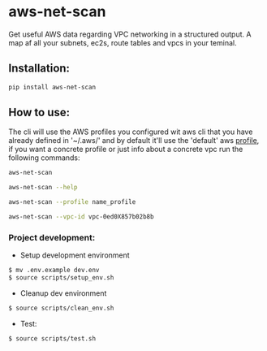 # aws-net-scan

Get useful AWS data regarding VPC networking in a structured output.
A map af all your subnets, ec2s, route tables and vpcs in your teminal.

## Installation:
```sh
pip install aws-net-scan
```

## How to use:

The cli will use the AWS profiles you configured wit aws cli that you have already defined in '~/.aws/' and by default it'll use the 'default' aws [profile](https://docs.aws.amazon.com/cli/latest/userguide/cli-configure-profiles.html), if you want a concrete profile or just info about a concrete vpc run the following commands:
```sh
aws-net-scan
```
```sh
aws-net-scan --help
```
```sh
aws-net-scan --profile name_profile
```
```sh
aws-net-scan --vpc-id vpc-0ed0X857b02b8b
```


### Project development:

- Setup development environment

```sh
$ mv .env.example dev.env
$ source scripts/setup_env.sh
```
- Cleanup dev environment

```sh
$ source scripts/clean_env.sh
```

- Test:
```sh
$ source scripts/test.sh
```